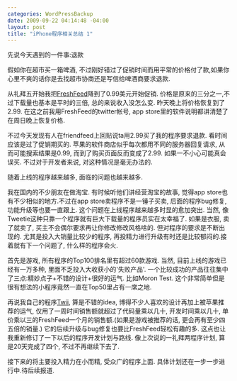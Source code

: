 ```yaml
--- 
categories: WordPressBackup
date: 2009-09-22 04:14:48 -04:00
layout: post
title: "iPhone程序相关总结 1"
---
```

先说今天遇到的一件事:退款

假如你在超市买一箱啤酒, 不过刚好错过了促销时间而用平常的价格付了款,如果你心里不爽的话你是去找超市协商还是写信给啤酒商要求退款.

从礼拜五开始我把<a href="http://www.palaapp.com/FreshFeed.html" target="_blank">FreshFeed</a>降到了0.99美元开始促销. 价格是原来的三分之一,不过下载量也基本是平时的三倍, 总的来说收入没怎么变. 昨天晚上将价格恢复到了2.99. 在这之前我用FreshFeed的twitter帐号, app store里的软件说明都讲清楚了在周日晚上恢复价格.

不过今天发现有人在friendfeed上回贴说ta用2.99买了我的程序要求退款. 看时间应该是过了促销期买的. 苹果的软件商店似乎每次都用不同的服务器回复请求, 从而可能搜索结果是0.99, 而到了购买页面反而变成了2.99. 如果一不小心可能真会误买. 不过对于开发者来说, 对这种情况是毫无办法的.

随着上线的程序越来越多, 面临的问题也越来越多.

我在国内的不少朋友在做淘宝. 有时候听他们讲经营淘宝的故事, 觉得app store也有不少相似的地方.不过在app store卖程序不是一锤子买卖, 后面的程序bug修复,功能升级等也要一直跟上. 这个问题在上线程序越来越多时显的愈加突出. 当然, 像Tweetie这种只靠一个程序就有巨大下载量的程序员实在太幸福了. 如果是衣服, 卖了就卖了, 买主不会偶尔要求再让你修改修改风格啥的. 但对程序的要求是不断出现的. 尤其是投入大销量比较少的程序, 再投精力进行升级有时还是比较郁闷的.接着就有下一个问题了, 什么样的程序会火.

首先是游戏, 所有程序的Top100排名里有超过60款游戏. 当然, 目前上线的游戏已经有一万多种, 里面不乏投入大收获小的'失败产品'. 一个比较成功的产品往往集中了三点:精妙点子+不错的设计+很好的运气. 比如Moron Test. 这个非常简单但是很有想法的小程序竟然一直在Top50里占有一席之地.

再说我自己的程序<a href="http://www.palaapp.com/Twii.html" target="_blank">Twii</a>, 算是不错的idea, 博得不少人喜欢的设计再加上被苹果推荐的运气, 仅用了一周时间销售额就超过了代码量乘以几十, 开发时间乘以几十, 单价乘以三的FreshFeed一个月的销售额.(如果是游戏被推荐的话, 更会再有至少四五倍的销量.) 它的后续升级与bug修复也要比FreshFeed轻松有趣的多. 这点也让我重新修订了一下以后的程序开发计划与路线. 像上次说的一礼拜两程序计划, 算是20天完成了四个, 不过不再继续下去了.

接下来的将主要投入精力在小而精, 受众广的程序上面. 具体计划还在一步一步进行中.待后续报道.
